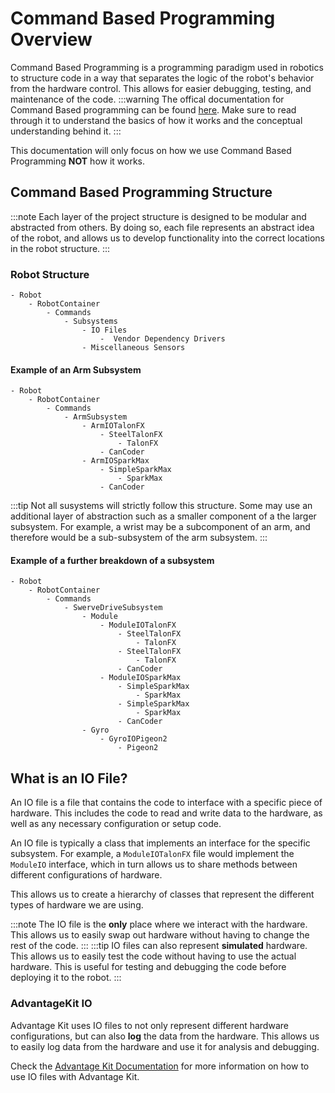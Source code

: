 # Command Based Programming Overview

Command Based Programming is a programming paradigm used in robotics to structure code in a way that separates the logic of the robot's behavior from the hardware control. This allows for easier debugging, testing, and maintenance of the code.
:::warning
The offical documentation for Command Based programming can be found [here](https://docs.wpilib.org/en/stable/docs/software/commandbased/index.html). Make sure to read through it to understand the basics of how it works and the conceptual understanding behind it.
:::

This documentation will only focus on how we use Command Based Programming **NOT** how it works.

## Command Based Programming Structure

:::note
Each layer of the project structure is designed to be modular and abstracted from others. By doing so, each file represents an abstract idea of the robot, and allows us to develop functionality into the correct locations in the robot structure.
:::

### Robot Structure

```plaintext
- Robot
    - RobotContainer
        - Commands
            - Subsystems
                - IO Files
                    -  Vendor Dependency Drivers
                - Miscellaneous Sensors

```

#### Example of an Arm Subsystem

```plaintext
- Robot
    - RobotContainer
        - Commands
            - ArmSubsystem
                - ArmIOTalonFX
                    - SteelTalonFX
                        - TalonFX
                    - CanCoder
                - ArmIOSparkMax
                    - SimpleSparkMax
                        - SparkMax
                    - CanCoder

```

:::tip
Not all susystems will strictly follow this structure. Some may use an additional layer of abstraction such as a smaller component of a the larger subsystem. For example, a wrist may be a subcomponent of an arm, and therefore would be a sub-subsystem of the arm subsystem.
:::

#### Example of a further breakdown of a subsystem

```plaintext
- Robot
    - RobotContainer
        - Commands
            - SwerveDriveSubsystem
                - Module
                    - ModuleIOTalonFX
                        - SteelTalonFX
                            - TalonFX
                        - SteelTalonFX
                            - TalonFX
                        - CanCoder
                    - ModuleIOSparkMax
                        - SimpleSparkMax
                            - SparkMax
                        - SimpleSparkMax
                            - SparkMax
                        - CanCoder
                - Gyro
                    - GyroIOPigeon2
                        - Pigeon2

```

## What is an IO File?

An IO file is a file that contains the code to interface with a specific piece of hardware. This includes the code to read and write data to the hardware, as well as any necessary configuration or setup code.

An IO file is typically a class that implements an interface for the specific subsystem. For example, a `ModuleIOTalonFX` file would implement the `ModuleIO` interface, which in turn allows us to share methods between different configurations of hardware.

This allows us to create a hierarchy of classes that represent the different types of hardware we are using.

:::note
The IO file is the **only** place where we interact with the hardware. This allows us to easily swap out hardware without having to change the rest of the code.
:::
:::tip
IO files can also represent **simulated** hardware. This allows us to easily test the code without having to use the actual hardware. This is useful for testing and debugging the code before deploying it to the robot.
:::


### AdvantageKit IO

Advantage Kit uses IO files to not only represent different hardware configurations, but can also **log** the data from the hardware. This allows us to easily log data from the hardware and use it for analysis and debugging.

Check the [Advantage Kit Documentation](https://docs.advantagekit.org/getting-started/installation/existing-projects/) for more information on how to use IO files with Advantage Kit.